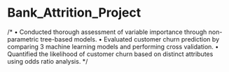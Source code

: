 # Bank_Attrition_Project

/* •	Conducted thorough assessment of variable importance through non-parametric tree-based models.
•	Evaluated customer churn prediction by comparing 3 machine learning models and performing cross validation.
•	Quantified the likelihood of customer churn based on distinct attributes using odds ratio analysis. */
